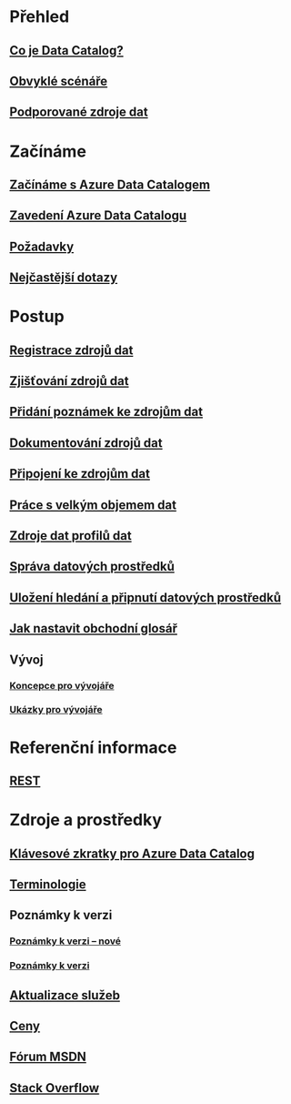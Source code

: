 # Přehled
## [Co je Data Catalog?](data-catalog-what-is-data-catalog.md)
## [Obvyklé scénáře](data-catalog-common-scenarios.md)
## [Podporované zdroje dat](data-catalog-dsr.md)

# Začínáme
## [Začínáme s Azure Data Catalogem](data-catalog-get-started.md)
## [Zavedení Azure Data Catalogu](data-catalog-adopting-data-catalog.md)
## [Požadavky](data-catalog-prerequisites.md)
## [Nejčastější dotazy](data-catalog-frequently-asked-questions.md)

# Postup
## [Registrace zdrojů dat](data-catalog-how-to-register.md)
## [Zjišťování zdrojů dat](data-catalog-how-to-discover.md)
## [Přidání poznámek ke zdrojům dat](data-catalog-how-to-annotate.md)
## [Dokumentování zdrojů dat](data-catalog-how-to-documentation.md)
## [Připojení ke zdrojům dat](data-catalog-how-to-connect.md)
## [Práce s velkým objemem dat](data-catalog-how-to-big-data.md)
## [Zdroje dat profilů dat](data-catalog-how-to-data-profile.md)
## [Správa datových prostředků](data-catalog-how-to-manage.md)
## [Uložení hledání a připnutí datových prostředků](data-catalog-how-to-save-pin.md)
## [Jak nastavit obchodní glosář](data-catalog-how-to-business-glossary.md)

## Vývoj
### [Koncepce pro vývojáře](data-catalog-developer-concepts.md)
### [Ukázky pro vývojáře](data-catalog-samples.md)

# Referenční informace
## [REST](/rest/api/datacatalog/)

# Zdroje a prostředky
## [Klávesové zkratky pro Azure Data Catalog](data-catalog-keyboard-shortcuts.md)
## [Terminologie](data-catalog-terminology.md)
## Poznámky k verzi
### [Poznámky k verzi – nové](data-catalog-whats-new.md)
### [Poznámky k verzi](data-catalog-release-notes.md)
## [Aktualizace služeb](https://azure.microsoft.com/updates/?product=data-catalog)
## [Ceny](https://azure.microsoft.com/pricing/details/data-catalog/)
## [Fórum MSDN](https://social.msdn.microsoft.com/Forums/en-US/home?forum=azuredatacatalog)
## [Stack Overflow](http://stackoverflow.com/questions/tagged/azure-data-catalog)


<!--HONumber=Jan17_HO3-->


